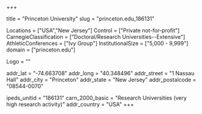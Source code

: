 
+++

title = "Princeton University"
slug = "princeton.edu_186131"

Locations = ["USA","New Jersey"]
Control = ["Private not-for-profit"]
CarnegieClassification = ["Doctoral/Research Universities--Extensive"]
AthleticConferences = ["Ivy Group"]
InstitutionalSize = ["5,000 - 9,999"]
domain = ["princeton.edu"]

Logo = ""

addr_lat = "-74.663708"
addr_long = "40.348496"
addr_street = "1 Nassau Hall"
addr_city = "Princeton"
addr_state = "New Jersey"
addr_postalcode = "08544-0070"

ipeds_unitid = "186131"
carn_2000_basic = "Research Universities (very high research activity)"
addr_country = "USA"
+++
    
